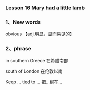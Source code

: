 ### Lesson 16 Mary had a little lamb

### 1、New words

obvious 【adj.明显，显而易见的】

### 2、phrase

in southern Greece 在希腊南部

south of London 在伦敦以南

Keep ... tied to ... 把...绑在...

